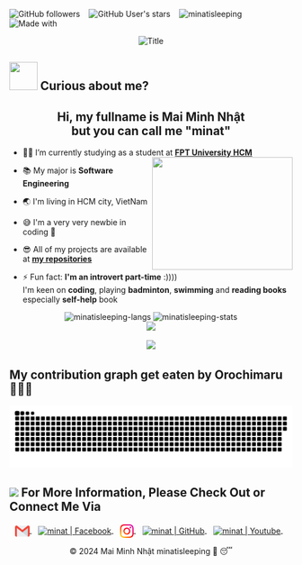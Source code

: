<img alt="GitHub followers" src="https://img.shields.io/github/followers/minatisleeping?style=social"> &nbsp;&nbsp; <img alt="GitHub User's stars" src="https://img.shields.io/github/stars/minatisleeping?style=social"> &nbsp;&nbsp; <img src="https://komarev.com/ghpvc/?username=minatisleeping&label=Profile%20views&color=brightgreen&style=flat" alt="minatisleeping"/> &nbsp;&nbsp; <img src="https://img.shields.io/badge/Made%20with-Markdown-1f425f.svg" alt="Made with"/>


<div align="center">
  <img src="https://readme-typing-svg.herokuapp.com?font=Architects+Daughter&color=%2338C2FF&size=50&center=true&vCenter=true&height=60&width=600&lines=Hii!+I'm+minat;Minatisleeping+zzzz!!!;Welcome+to+my+profile!" alt="Title"></img>
</div>

## <img src="https://raw.githubusercontent.com/nixin72/nixin72/master/wave.gif" width="50px" height="50px"></img> Curious about me?

## <div align="center">Hi, my fullname is Mai Minh Nhật<br/>but you can call me "minat"</div>

- 👨‍💻 I’m currently studying as a student at [**FPT University HCM**](https://hcmuni.fpt.edu.vn/)<img src="https://media1.giphy.com/media/zOvBKUUEERdNm/giphy.gif?cid=ecf05e47oave78i42k7n567fhsx3hg7lrz1bp3v1sba3mg02&ep=v1_gifs_search&rid=giphy.gif&ct=g" width="250" height="200" align="right"/>
- 📚 My major is **Software Engineering**
- 🌏 I'm living in HCM city, VietNam
- 😅 I'm a very very newbie in coding 🐧
- 😎 All of my projects are available at [**my repositories**](https://github.com/minatisleeping?tab=repositories)

- ⚡ Fun fact: **I'm an introvert part-time** :))))<br/>I'm keen on **coding**, playing **badminton**, **swimming** and **reading books** especially **self-help** book

<div align="center">
  <img height="150em" src="https://github-readme-stats.vercel.app/api/top-langs/?username=minatisleeping&layout=compact&show_icon=true&theme=tokyonight" alt="minatisleeping-langs"/>
  <img height="150em" src="https://github-readme-stats.vercel.app/api/?username=minatisleeping&layout=compact&show_icon=true&theme=tokyonight" alt="minatisleeping-stats"/>
  <div align="center">
    <img src="http://github-readme-streak-stats.herokuapp.com?user=minatisleeping&theme=algolia&background=0d1117&hide_border=true" />
  </div>
</div>

<p align="center">
  <img src="https://readme-typing-svg.herokuapp.com?font=Fira+Code&weight=500&size=22&duration=2000&pause=1000&width=435&lines=Thanks+for+watching+my+profile!">
</p>

## My contribution graph get eaten by Orochimaru 🐍🐊🐲
<div align="center">
  <picture>
    <source media="(prefers-color-scheme: dark)" srcset="https://raw.githubusercontent.com/khoahd7621/khoahd7621/abdd6f1f216e501a84bb739f67799da11d93f7ee/github-snake-dark.svg" />
    <source media="(prefers-color-scheme: light)" srcset="https://raw.githubusercontent.com/khoahd7621/khoahd7621/abdd6f1f216e501a84bb739f67799da11d93f7ee/github-snake.svg" />
    <img alt="github-snake" src="https://raw.githubusercontent.com/khoahd7621/khoahd7621/abdd6f1f216e501a84bb739f67799da11d93f7ee/github-snake.svg" />
  </picture>
</div>
<div align="center">
  <picture>
    <source media="(prefers-color-scheme: dark)" srcset="https://raw.githubusercontent.com/minatisleeping/minatisleeping/abdd6f1f216e501a84bb739f67799da11d93f7ee/github-snake-dark.svg" />
    <source media="(prefers-color-scheme: light)" srcset="https://raw.githubusercontent.com/minatisleeping/minatisleeping/abdd6f1f216e501a84bb739f67799da11d93f7ee/github-snake.svg" />
  </picture>
</div>

## <img src='https://raw.githubusercontent.com/ShahriarShafin/ShahriarShafin/main/Assets/handshake.gif' width="5%"> For More Information, Please Check Out or Connect Me Via

<p align="center">
  <a href="mailto:minatt2002@gmail.com" >
    <img align="center" alt="minat | Gmail" width="26px" src="https://github.com/SatYu26/SatYu26/blob/master/Assets/Gmail.svg" />
  </a> &nbsp;&nbsp;
  
  <a href="https://www.facebook.com/profile.php?id=100013008076651" target="_blank">
      <img align="center" alt="minat | Facebook" width="24px" src="https://upload.wikimedia.org/wikipedia/en/thumb/0/04/Facebook_f_logo_%282021%29.svg/100px-Facebook_f_logo_%282021%29.svg.png" />
  </a> &nbsp;&nbsp;
  
  <a href="https://www.instagram.com/_hi.iminat_/" target="_blank">
    <img align="center" alt="minat | Instagram" width="24px" src="https://github.com/SatYu26/SatYu26/blob/master/Assets/Instagram.svg" />
  </a> &nbsp;&nbsp;
  
  <a href="https://profile-summary-for-github.herokuapp.com/user/minatisleeping" target="_blank">
    <img align="center" alt="minat | GitHub" width="26px" src="https://upload.wikimedia.org/wikipedia/commons/thumb/a/ae/Github-desktop-logo-symbol.svg/1024px-Github-desktop-logo-symbol.svg.png" />
  </a> &nbsp;&nbsp;
  
  <a href="https://www.youtube.com/channel/UCrmitVU9h4Qyg7SlEiyElyQ" target="_blank">
    <img align="center" alt="minat | Youtube" width="32px" src="https://icon-library.com/images/youtube-video-icon-png/youtube-video-icon-png-29.jpg" />
  </a> &nbsp;&nbsp;
<p> 

<div align="center">
  &copy; 2024 Mai Minh Nhật minatisleeping 🛌 😴 
</div>
